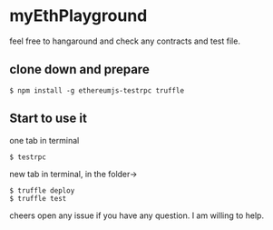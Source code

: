 # myEthPlayground

feel free to hangaround and check any contracts and test file.

## clone down and prepare
```
$ npm install -g ethereumjs-testrpc truffle
```


## Start to use it

one tab in terminal
```
$ testrpc
```

new tab in terminal, in the folder->
```
$ truffle deploy
$ truffle test
```


cheers
open any issue if you have any question. I am willing to help.
